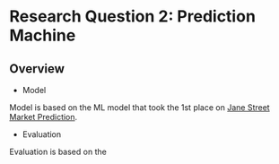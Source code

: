 # Research Question 2: Prediction Machine
## Overview

- Model

Model is based on the ML model that took the 1st place on [Jane Street Market Prediction](https://www.kaggle.com/competitions/jane-street-market-prediction/discussion/224348).

- Evaluation

Evaluation is based on the 
